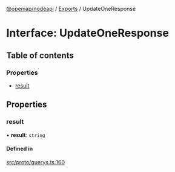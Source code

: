 [@openiap/nodeapi](../README.md) / [Exports](../modules.md) / UpdateOneResponse

# Interface: UpdateOneResponse

## Table of contents

### Properties

- [result](UpdateOneResponse.md#result)

## Properties

### result

• **result**: `string`

#### Defined in

[src/proto/querys.ts:160](https://github.com/openiap/nodeapi/blob/a159861/src/proto/querys.ts#L160)
